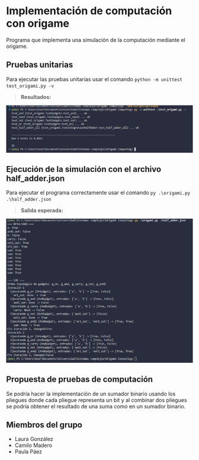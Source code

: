 # Implementación de computación con origame

Programa que implementa una simulación de la computación mediante el origame.

## **Pruebas unitarias**
Para ejecutar las pruebas unitarias usar el comando 
``
    python -m unittest test_origami.py -v
``

> **Resultados:**

![Pruebas Unitarias result](src/test_result.png)

## **Ejecución de la simulación con el archivo half_adder.json**
Para ejecutar el programa correctamente usar el comando
``
py .\origami.py .\half_adder.json
``

> **Salida esperada:**


![Salida ejecución](src/salida_ejecucion.png)


## **Propuesta de pruebas de computación**
Se podría hacer la implementación de un sumador binario usando los pliegues donde cada pliegue representa un bit y al combinar dos pliegues se podría obtener el resultado de una suma como en un sumador binario.


## Miembros del grupo

- Laura González
- Camilo Madero
- Paula Páez